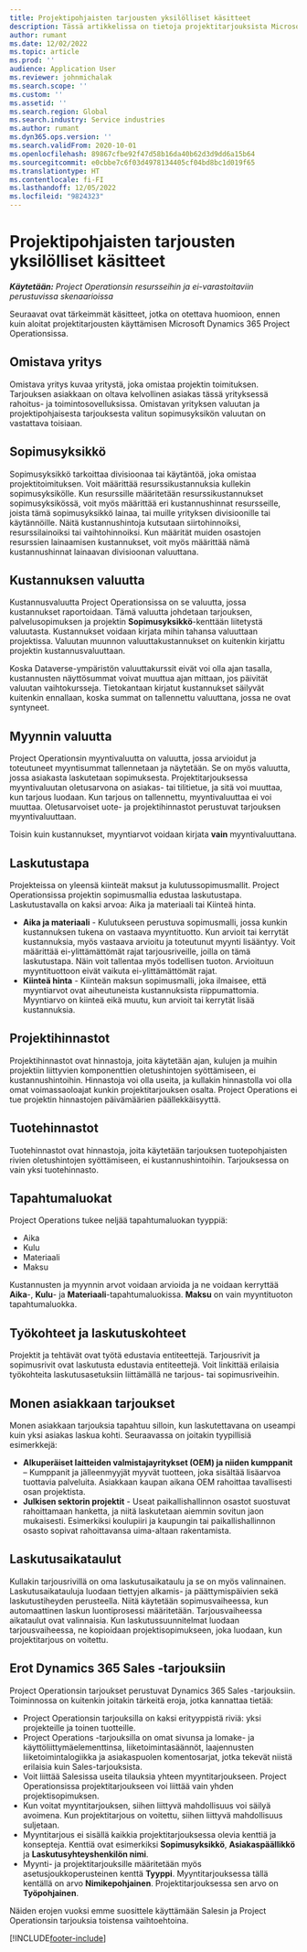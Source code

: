```yaml
---
title: Projektipohjaisten tarjousten yksilölliset käsitteet
description: Tässä artikkelissa on tietoja projektitarjouksista Microsoft Dynamics 365 Project Operationsissa.
author: rumant
ms.date: 12/02/2022
ms.topic: article
ms.prod: ''
audience: Application User
ms.reviewer: johnmichalak
ms.search.scope: ''
ms.custom: ''
ms.assetid: ''
ms.search.region: Global
ms.search.industry: Service industries
ms.author: rumant
ms.dyn365.ops.version: ''
ms.search.validFrom: 2020-10-01
ms.openlocfilehash: 89867cfbe92f47d58b16da40b62d3d9dd6a15b64
ms.sourcegitcommit: e0cbbe7c6f03d4978134405cf04bd8bc1d019f65
ms.translationtype: HT
ms.contentlocale: fi-FI
ms.lasthandoff: 12/05/2022
ms.locfileid: "9824323"
---
```

# <a name="concepts-unique-to-project-based-quotes"></a>Projektipohjaisten tarjousten yksilölliset käsitteet

_**Käytetään:** Project Operationsin resursseihin ja ei-varastoitaviin perustuvissa skenaarioissa_

Seuraavat ovat tärkeimmät käsitteet, jotka on otettava huomioon, ennen kuin aloitat projektitarjousten käyttämisen Microsoft Dynamics 365 Project Operationsissa.

## <a name="owning-company"></a>Omistava yritys

Omistava yritys kuvaa yritystä, joka omistaa projektin toimituksen. Tarjouksen asiakkaan on oltava kelvollinen asiakas tässä yrityksessä rahoitus- ja toimintosovelluksissa. Omistavan yrityksen valuutan ja projektipohjaisesta tarjouksesta valitun sopimusyksikön valuutan on vastattava toisiaan.

## <a name="contracting-unit"></a>Sopimusyksikkö

Sopimusyksikkö tarkoittaa divisioonaa tai käytäntöä, joka omistaa projektitoimituksen. Voit määrittää resurssikustannuksia kullekin sopimusyksikölle. Kun resurssille määritetään resurssikustannukset sopimusyksikössä, voit myös määrittää eri kustannushinnat resursseille, joista tämä sopimusyksikkö lainaa, tai muille yrityksen divisioonille tai käytännöille. Näitä kustannushintoja kutsutaan siirtohinnoiksi, resurssilainoiksi tai vaihtohinnoiksi. Kun määrität muiden osastojen resurssien lainaamisen kustannukset, voit myös määrittää nämä kustannushinnat lainaavan divisioonan valuuttana.

## <a name="cost-currency"></a>Kustannuksen valuutta

Kustannusvaluutta Project Operationsissa on se valuutta, jossa kustannukset raportoidaan. Tämä valuutta johdetaan tarjouksen, palvelusopimuksen ja projektin **Sopimusyksikkö**-kenttään liitetystä valuutasta. Kustannukset voidaan kirjata mihin tahansa valuuttaan projektissa. Valuutan muunnon valuuttakustannukset on kuitenkin kirjattu projektin kustannusvaluuttaan.

Koska Dataverse-ympäristön valuuttakurssit eivät voi olla ajan tasalla, kustannusten näyttösummat voivat muuttua ajan mittaan, jos päivität valuutan vaihtokursseja. Tietokantaan kirjatut kustannukset säilyvät kuitenkin ennallaan, koska summat on tallennettu valuuttana, jossa ne ovat syntyneet.

## <a name="sales-currency"></a>Myynnin valuutta

Project Operationsin myyntivaluutta on valuutta, jossa arvioidut ja toteutuneet myyntisummat tallennetaan ja näytetään. Se on myös valuutta, jossa asiakasta laskutetaan sopimuksesta. Projektitarjouksessa myyntivaluutan oletusarvona on asiakas- tai tilitietue, ja sitä voi muuttaa, kun tarjous luodaan. Kun tarjous on tallennettu, myyntivaluuttaa ei voi muuttaa. Oletusarvoiset uote- ja projektihinnastot perustuvat tarjouksen myyntivaluuttaan.

Toisin kuin kustannukset, myyntiarvot voidaan kirjata **vain** myyntivaluuttana.

## <a name="billing-method"></a>Laskutustapa

Projekteissa on yleensä kiinteät maksut ja kulutussopimusmallit. Project Operationsissa projektin sopimusmallia edustaa laskutustapa. Laskutustavalla on kaksi arvoa: Aika ja materiaali tai Kiinteä hinta.

- **Aika ja materiaali** - Kulutukseen perustuva sopimusmalli, jossa kunkin kustannuksen tukena on vastaava myyntituotto. Kun arvioit tai kerrytät kustannuksia, myös vastaava arvioitu ja toteutunut myynti lisääntyy. Voit määrittää ei-ylittämättömät rajat tarjousriveille, joilla on tämä laskutustapa. Näin voit tallentaa myös todellisen tuoton. Arvioituun myyntituottoon eivät vaikuta ei-ylittämättömät rajat.
- **Kiinteä hinta** - Kiinteän maksun sopimusmalli, joka ilmaisee, että myyntiarvot ovat aiheutuneista kustannuksista riippumattomia. Myyntiarvo on kiinteä eikä muutu, kun arvioit tai kerrytät lisää kustannuksia.

## <a name="project-price-lists"></a>Projektihinnastot

Projektihinnastot ovat hinnastoja, joita käytetään ajan, kulujen ja muihin projektiin liittyvien komponenttien oletushintojen syöttämiseen, ei kustannushintoihin. Hinnastoja voi olla useita, ja kullakin hinnastolla voi olla omat voimassaoloajat kunkin projektitarjouksen osalta. Project Operations ei tue projektin hinnastojen päivämäärien päällekkäisyyttä.

## <a name="product-price-lists"></a>Tuotehinnastot

Tuotehinnastot ovat hinnastoja, joita käytetään tarjouksen tuotepohjaisten rivien oletushintojen syöttämiseen, ei kustannushintoihin. Tarjouksessa on vain yksi tuotehinnasto.

## <a name="transaction-classes"></a>Tapahtumaluokat

Project Operations tukee neljää tapahtumaluokan tyyppiä:

- Aika
- Kulu
- Materiaali
- Maksu

Kustannusten ja myynnin arvot voidaan arvioida ja ne voidaan kerryttää **Aika**-, **Kulu**- ja **Materiaali**-tapahtumaluokissa. **Maksu** on vain myyntituoton tapahtumaluokka.

## <a name="work-entities-and-billing-entities"></a>Työkohteet ja laskutuskohteet

Projektit ja tehtävät ovat työtä edustavia entiteettejä. Tarjousrivit ja sopimusrivit ovat laskutusta edustavia entiteettejä. Voit linkittää erilaisia työkohteita laskutusasetuksiin liittämällä ne tarjous- tai sopimusriveihin.

## <a name="multi-customer-deals"></a>Monen asiakkaan tarjoukset

Monen asiakkaan tarjouksia tapahtuu silloin, kun laskutettavana on useampi kuin yksi asiakas laskua kohti. Seuraavassa on joitakin tyypillisiä esimerkkejä:

- **Alkuperäiset laitteiden valmistajayritykset (OEM) ja niiden kumppanit** – Kumppanit ja jälleenmyyjät myyvät tuotteen, joka sisältää lisäarvoa tuottavia palveluita. Asiakkaan kaupan aikana OEM rahoittaa tavallisesti osan projektista.
- **Julkisen sektorin projektit** - Useat paikallishallinnon osastot suostuvat rahoittamaan hanketta, ja niitä laskutetaan aiemmin sovitun jaon mukaisesti. Esimerkiksi koulupiiri ja kaupungin tai paikallishallinnon osasto sopivat rahoittavansa uima-altaan rakentamista.

## <a name="invoice-schedules"></a>Laskutusaikataulut

Kullakin tarjousrivillä on oma laskutusaikataulu ja se on myös valinnainen. Laskutusaikatauluja luodaan tiettyjen alkamis- ja päättymispäivien sekä laskutustiheyden perusteella. Niitä käytetään sopimusvaiheessa, kun automaattinen laskun luontiprosessi määritetään. Tarjousvaiheessa aikataulut ovat valinnaisia. Kun laskutussuunnitelmat luodaan tarjousvaiheessa, ne kopioidaan projektisopimukseen, joka luodaan, kun projektitarjous on voitettu.

## <a name="differences-from-dynamics-365-sales-quotes"></a>Erot Dynamics 365 Sales -tarjouksiin

Project Operationsin tarjoukset perustuvat Dynamics 365 Sales -tarjouksiin. Toiminnossa on kuitenkin joitakin tärkeitä eroja, jotka kannattaa tietää:

- Project Operationsin tarjouksilla on kaksi erityyppistä riviä: yksi projekteille ja toinen tuotteille.
- Project Operations -tarjouksilla on omat sivunsa ja lomake- ja käyttöliittymäelementtinsa, liiketoimintasäännöt, laajennusten liiketoimintalogiikka ja asiakaspuolen komentosarjat, jotka tekevät niistä erilaisia kuin Sales-tarjouksista.
- Voit liittää Salesissa useita tilauksia yhteen myyntitarjoukseen. Project Operationsissa projektitarjoukseen voi liittää vain yhden projektisopimuksen.
- Kun voitat myyntitarjouksen, siihen liittyvä mahdollisuus voi säilyä avoimena. Kun projektitarjous on voitettu, siihen liittyvä mahdollisuus suljetaan.
- Myyntitarjous ei sisällä kaikkia projektitarjouksessa olevia kenttiä ja konsepteja. Kenttiä ovat esimerkiksi **Sopimusyksikkö**, **Asiakaspäällikkö** ja **Laskutusyhteyshenkilön nimi**.
- Myynti- ja projektitarjouksille määritetään myös asetusjoukkoperusteinen kenttä **Tyyppi**. Myyntitarjouksessa tällä kentällä on arvo **Nimikepohjainen**. Projektitarjouksessa sen arvo on **Työpohjainen**.

Näiden erojen vuoksi emme suosittele käyttämään Salesin ja Project Operationsin tarjouksia toistensa vaihtoehtoina.

[!INCLUDE[footer-include](../includes/footer-banner.md)]
